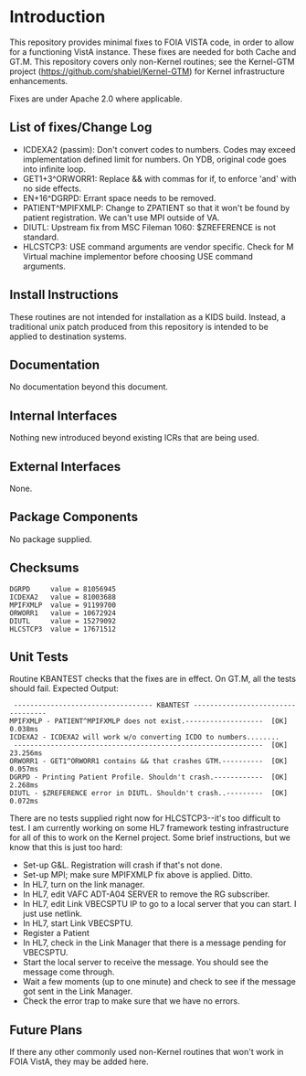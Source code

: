 Introduction
============
This repository provides minimal fixes to FOIA VISTA code, in order to allow
for a functioning VistA instance. These fixes are needed for both Cache and
GT.M. This repository covers only non-Kernel routines; see the Kernel-GTM
project (https://github.com/shabiel/Kernel-GTM) for Kernel infrastructure
enhancements.

Fixes are under Apache 2.0 where applicable.

List of fixes/Change Log
------------------------
 * ICDEXA2 (passim): Don't convert codes to numbers. Codes may exceed implementation defined limit for numbers. On YDB, original code goes into infinite loop.
 * GET1+3^ORWORR1: Replace && with commas for if, to enforce 'and' with no side effects.
 * EN+16^DGRPD: Errant space needs to be removed.
 * PATIENT^MPIFXMLP: Change to ZPATIENT so that it won't be found by patient registration. We can't use MPI outside of VA.
 * DIUTL: Upstream fix from MSC Fileman 1060: $ZREFERENCE is not standard.
 * HLCSTCP3: USE command arguments are vendor specific. Check for M Virtual machine implementor before choosing USE command arguments.

Install Instructions
--------------------
These routines are not intended for installation as a KIDS build. Instead, a
traditional unix patch produced from this repository is intended to be applied
to destination systems.

Documentation
-------------
No documentation beyond this document.

Internal Interfaces
-------------------
Nothing new introduced beyond existing ICRs that are being used.

External Interfaces
-------------------
None.

Package Components
------------------
No package supplied.

Checksums
---------
```
DGRPD     value = 81056945
ICDEXA2   value = 81003688
MPIFXMLP  value = 91199700
ORWORR1   value = 10672924
DIUTL     value = 15279092
HLCSTCP3  value = 17671512
```

Unit Tests
----------
Routine KBANTEST checks that the fixes are in effect. On GT.M, all the tests should fail.
Expected Output:
```
 ---------------------------------- KBANTEST ----------------------------------
MPIFXMLP - PATIENT^MPIFXMLP does not exist.-------------------  [OK]    0.038ms
ICDEXA2 - ICDEXA2 will work w/o converting ICDO to numbers........
 -------------------------------------------------------------  [OK]   23.256ms
ORWORR1 - GET1^ORWORR1 contains && that crashes GTM.----------  [OK]    0.057ms
DGRPD - Printing Patient Profile. Shouldn't crash.------------  [OK]    2.268ms
DIUTL - $ZREFERENCE error in DIUTL. Shouldn't crash..---------  [OK]    0.072ms
```

There are no tests supplied right now for HLCSTCP3--it's too difficult to test. I am
currently working on some HL7 framework testing infrastructure for all of this to work
on the Kernel project.  Some brief instructions, but we know that this is just too hard:

 * Set-up G&L. Registration will crash if that's not done.
 * Set-up MPI; make sure MPIFXMLP fix above is applied. Ditto.
 * In HL7, turn on the link manager.
 * In HL7, edit VAFC ADT-A04 SERVER to remove the RG subscriber.
 * In HL7, edit Link VBECSPTU IP to go to a local server that you can start. I just use netlink.
 * In HL7, start Link VBECSPTU.
 * Register a Patient
 * In HL7, check in the Link Manager that there is a message pending for VBECSPTU.
 * Start the local server to receive the message. You should see the message come through.
 * Wait a few moments (up to one minute) and check to see if the message got sent in the Link Manager.
 * Check the error trap to make sure that we have no errors.

Future Plans
------------
If there any other commonly used non-Kernel routines that won't work in FOIA VistA, they
may be added here.

